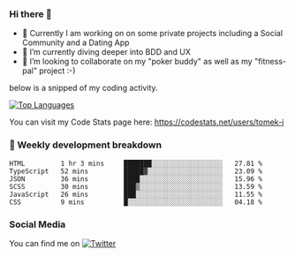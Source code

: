 ### Hi there 👋


- 🔭 Currently I am working on on some private projects including a Social Community and a Dating App
- 🌱 I’m currently diving deeper into BDD and UX
- 👯 I’m looking to collaborate on my "poker buddy" as well as my "fitness-pal" project :-)

below is a snipped of my coding activity.
<!--
**tomek-i/tomek-i** is a ✨ _special_ ✨ repository because its `README.md` (this file) appears on your GitHub profile.

Here are some ideas to get you started:

- 🔭 I’m currently working on ...
- 🌱 I’m currently learning ...
- 👯 I’m looking to collaborate on ...
- 🤔 I’m looking for help with ...
- 💬 Ask me about ...
- 📫 How to reach me: ...
- 😄 Pronouns: ...
- ⚡ Fun fact: ...
-->
[![Top Languages](https://github-readme-stats.vercel.app/api/top-langs/?username=tomek-i&layout=compact)](https://github.com/tomek-i)

You can visit my Code Stats page here: https://codestats.net/users/tomek-i

### 💬 Weekly development breakdown
<!--START_SECTION:waka-->

```text
HTML         1 hr 3 mins     ███████░░░░░░░░░░░░░░░░░░   27.81 %
TypeScript   52 mins         █████▓░░░░░░░░░░░░░░░░░░░   23.09 %
JSON         36 mins         ████░░░░░░░░░░░░░░░░░░░░░   15.96 %
SCSS         30 mins         ███▒░░░░░░░░░░░░░░░░░░░░░   13.59 %
JavaScript   26 mins         ███░░░░░░░░░░░░░░░░░░░░░░   11.55 %
CSS          9 mins          █░░░░░░░░░░░░░░░░░░░░░░░░   04.18 %
```

<!--END_SECTION:waka-->

<!-- Actual text -->

### Social Media
You can find me on [![Twitter][1.2]][1]

<!-- Icons -->

[1.2]: http://i.imgur.com/wWzX9uB.png 


<!-- Links to your social media accounts -->

[1]: https://twitter.com/tomek_i
